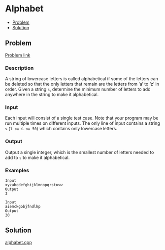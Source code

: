 # Alphabet
- [Problem](#problem)
- [Solution](#alphabet.cpp)

## Problem
[Problem link](https://open.kattis.com/problems/alphabet)

### Description

A string of lowercase letters is called alphabetical if some of the letters can be deleted so that the only letters that remain are the letters from ‘a’ to ‘z’ in order. Given a string `s`, determine the minimum number of letters to add anywhere in the string to make it alphabetical.

### Input
Each input will consist of a single test case. Note that your program may be run multiple times on different inputs. The only line of input contains a string `s` (`1 <= `s` <= 50`) which contains only lowercase letters.

### Output
Output a single integer, which is the smallest number of letters needed to add to `s` to make it alphabetical. 

### Examples
```
Input
xyzabcdefghijklmnopqrstuvw
Output
3
```
```
Input
aiemckgobjfndlhp
Output
20
```


## Solution

[alphabet.cpp](./alphabet.cpp)